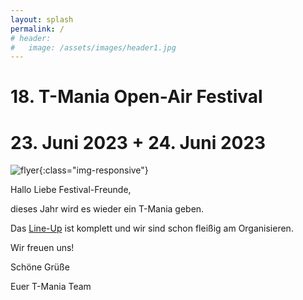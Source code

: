```yaml
---
layout: splash
permalink: /
# header:
#   image: /assets/images/header1.jpg
---
```


# 18. T-Mania Open-Air Festival

# 23. Juni 2023 + 24. Juni 2023

![flyer]( {{'/assets/images/2023/flyer_draft.jpg'|relative_url}} ){:class="img-responsive"}

<!-- 
### Es gibt keinen Vorverkauf! Nur Tageskasse. Und es kommt garantiert jeder rein!
 -->
Hallo Liebe Festival-Freunde,

dieses Jahr wird es wieder ein T-Mania geben. 

<!--
Wir arbeiten fleißig am Line-Up und melden uns wieder.
 -->

Das [Line-Up](/lineup) ist komplett und wir sind schon fleißig am Organisieren.

Wir freuen uns!


Schöne Grüße

Euer T-Mania Team

<!--
### Es gibt keinen Vorverkauf! Nur Tageskasse. Und es kommt garantiert jeder rein!

![Flyer 2022 Vorderseite]( {{ '/assets/images/2022-flyer.png' | relative_url }} )

### Gefördert von:

[![Neustart Miteinander](/assets/partner-logos/neustart-miteinander.png)](https://www.bra.nrw.de/foerderportal-wirtschaft/foerderportal/verbaende-vereine/sonderprogramm-neustart-miteinander)

 -->